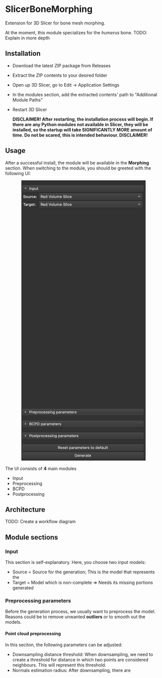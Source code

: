 # SlicerBoneMorphing
Extension for 3D Slicer for bone mesh morphing.

At the moment, this module specializes for the *humerus* bone. 
TODO: Explain in more depth

## Installation
- Download the latest ZIP package from Releases
- Extract the ZIP contents to your desired folder
- Open up 3D Slicer, go to Edit -> Application Settings
- In the modules section, add the extracted contents' path to "Additional Module Paths" 
- Restart 3D Slicer

    **DISCLAIMER! After restarting, the installation process will begin. If there are any Python modules not available in Slicer, they will be installed, so the startup will take SIGNIFICANTLY MORE amount of time. Do not be scared, this is intended behaviour. DISCLAIMER!**

## Usage
After a successful install, the module will be available in the **Morphing** section. 
When switching to the module, you should be greeted with the following UI: 

<p align="center"> 
<img src="docs/assets/ui.png" width="400px" height="900px">
</p>

The UI consists of **4** main modules
- Input
- Preprocessing
- BCPD
- Postprocessing

## Architecture
TODO: Create a workflow diagram

## Module sections

### Input
This section is self-explanatory. Here, you choose two input models:
- Source = Source for the generation; This is the model that represents the 
- Target = Model which is non-complete => Needs its missing portions generated

### Preprocessing parameters
Before the generation process, we usually want to preprocess the model.
Reasons could be to remove unwanted **outliers** or to smooth out the models.

#### Point cloud preprocessing
In this seciton, the following parameters can be adjusted:
- Downsampling distance threshold: When downsampling, we need to create a threshold for distance in which two points are considered neighbours. This will represent this threshold.
- Normals estimation radius: After downsampling, there are 






